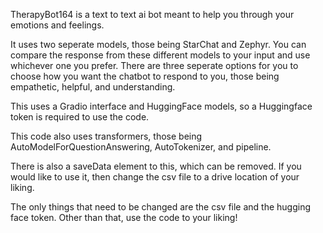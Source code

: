 TherapyBot164 is a text to text ai bot meant to help you through your emotions and feelings. 

It uses two seperate models, those being StarChat and Zephyr. You can compare the response from these different models to your input and use whichever one you prefer.
There are three seperate options for you to choose how you want the chatbot to respond to you, those being empathetic, helpful, and understanding. 

This uses a Gradio interface and HuggingFace models, so a Huggingface token is required to use the code. 

This code also uses transformers, those being AutoModelForQuestionAnswering, AutoTokenizer, and pipeline. 

There is also a saveData element to this, which can be removed. If you would like to use it, then change the csv file to a drive location of your liking. 

The only things that need to be changed are the csv file and the hugging face token. Other than that, use the code to your liking!
